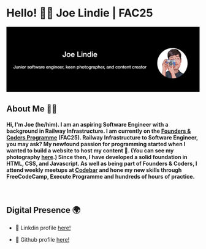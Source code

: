 # Hello! 👋🏽 Joe Lindie | FAC25
![Image of Joe](joe.png)

## **About Me 🤷‍♂️** <br>
#### Hi, I'm Joe (he/him). I am an aspiring Software Engineer with a background in Railway Infrastructure. I am currently on the [Founders & Coders Programme](https://www.foundersandcoders.com/ ) (FAC25). Railway Infrastructure to Software Engineer, you may ask? My newfound passion for programming started when I wanted to build a website to host my content 📸. (You can see my photography [here](https://joe-lindie.github.io/Bindus-Photography/).) Since then, I have developed a solid foundation in HTML, CSS, and Javascript. As well as being part of Founders & Coders, I attend weekly meetups at [Codebar](https://codebar.io/) and hone my new skills through FreeCodeCamp, Execute Programme and hundreds of hours of practice. 
<br>

## **Digital Presence 🌍** 
- 🔎 Linkdin profile [here!](https://www.linkedin.com/in/joelindie/)
  
- 🔎 Github profile [here!](https://github.com/Joe-Lindie) 

